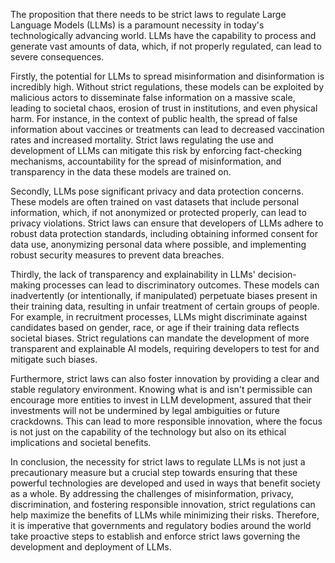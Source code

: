 The proposition that there needs to be strict laws to regulate Large Language Models (LLMs) is a paramount necessity in today's technologically advancing world. LLMs have the capability to process and generate vast amounts of data, which, if not properly regulated, can lead to severe consequences. 

Firstly, the potential for LLMs to spread misinformation and disinformation is incredibly high. Without strict regulations, these models can be exploited by malicious actors to disseminate false information on a massive scale, leading to societal chaos, erosion of trust in institutions, and even physical harm. For instance, in the context of public health, the spread of false information about vaccines or treatments can lead to decreased vaccination rates and increased mortality. Strict laws regulating the use and development of LLMs can mitigate this risk by enforcing fact-checking mechanisms, accountability for the spread of misinformation, and transparency in the data these models are trained on.

Secondly, LLMs pose significant privacy and data protection concerns. These models are often trained on vast datasets that include personal information, which, if not anonymized or protected properly, can lead to privacy violations. Strict laws can ensure that developers of LLMs adhere to robust data protection standards, including obtaining informed consent for data use, anonymizing personal data where possible, and implementing robust security measures to prevent data breaches.

Thirdly, the lack of transparency and explainability in LLMs' decision-making processes can lead to discriminatory outcomes. These models can inadvertently (or intentionally, if manipulated) perpetuate biases present in their training data, resulting in unfair treatment of certain groups of people. For example, in recruitment processes, LLMs might discriminate against candidates based on gender, race, or age if their training data reflects societal biases. Strict regulations can mandate the development of more transparent and explainable AI models, requiring developers to test for and mitigate such biases.

Furthermore, strict laws can also foster innovation by providing a clear and stable regulatory environment. Knowing what is and isn't permissible can encourage more entities to invest in LLM development, assured that their investments will not be undermined by legal ambiguities or future crackdowns. This can lead to more responsible innovation, where the focus is not just on the capability of the technology but also on its ethical implications and societal benefits.

In conclusion, the necessity for strict laws to regulate LLMs is not just a precautionary measure but a crucial step towards ensuring that these powerful technologies are developed and used in ways that benefit society as a whole. By addressing the challenges of misinformation, privacy, discrimination, and fostering responsible innovation, strict regulations can help maximize the benefits of LLMs while minimizing their risks. Therefore, it is imperative that governments and regulatory bodies around the world take proactive steps to establish and enforce strict laws governing the development and deployment of LLMs.